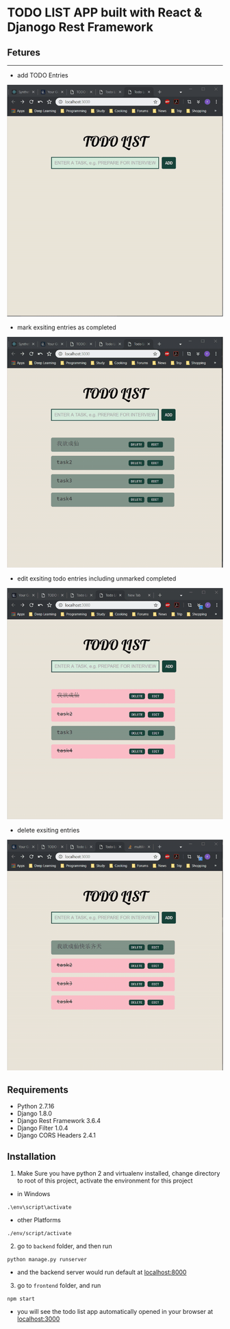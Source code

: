 # TODO LIST APP built with React & Djanogo Rest Framework

## Fetures
---
* add TODO Entries

![add](./img/add.gif)

* mark exsiting entries as completed

![mark](./img/mark.gif)

* edit exsiting todo entries including unmarked completed

![edit](./img/edit.gif)

* delete exsiting entries

![delete](./img/delete.gif)

## Requirements
* Python 2.7.16
* Django 1.8.0
* Django Rest Framework 3.6.4
* Django Filter 1.0.4
* Django CORS Headers 2.4.1

## Installation
1. Make Sure you have python 2 and virtualenv installed, change directory to root of this project, activate the environment for this project
*   in Windows
```
.\env\script\activate
```
* other Platforms
```
./env/script/activate
```

2. go to `backend` folder, and then run
```
python manage.py runserver
```
- and the backend server would run default at [localhost:8000](localhost:8000)

3. go to `frontend` folder, and run
```
npm start
```
- you will see the todo list app automatically opened in your browser at [localhost:3000](localhost:3000)